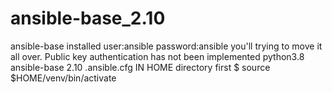# ansible-base_2.10
ansible-base installed
user:ansible
password:ansible
you'll trying to move it all over.
Public key authentication has not been implemented
python3.8
ansible-base 2.10
.ansible.cfg IN HOME directory
first $ source $HOME/venv/bin/activate
